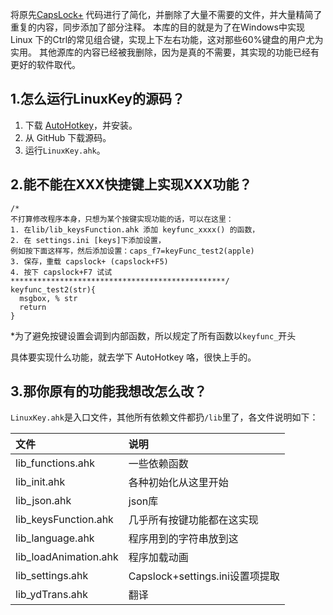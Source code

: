 将原先[CapsLock+](http://cjkis.me/capslock+/) 代码进行了简化，并删除了大量不需要的文件，并大量精简了重复的内容，同步添加了部分注释。
本库的目的就是为了在Windows中实现Linux 下的Ctrl的常见组合键，实现上下左右功能，这对那些60%键盘的用户尤为实用。
其他源库的内容已经被我删除，因为是真的不需要，其实现的功能已经有更好的软件取代。


## 1.怎么运行LinuxKey的源码？
1. 下载 [AutoHotkey](http://www.ahkscript.org/)，并安装。
2. 从 GitHub 下载源码。
3. 运行`LinuxKey.ahk`。

## 2.能不能在XXX快捷键上实现XXX功能？

```ahk
/*
不打算修改程序本身，只想为某个按键实现功能的话，可以在这里：
1. 在lib/lib_keysFunction.ahk 添加 keyfunc_xxxx() 的函数，
2. 在 settings.ini [keys]下添加设置，
例如按下面这样写，然后添加设置：caps_f7=keyFunc_test2(apple)
3. 保存，重载 capslock+ (capslock+F5)
4. 按下 capslock+F7 试试
************************************************/
keyfunc_test2(str){
  msgbox, % str
  return
}
```

*为了避免按键设置会调到内部函数，所以规定了所有函数以`keyfunc_`开头

具体要实现什么功能，就去学下 AutoHotkey 咯，很快上手的。

## 3.那你原有的功能我想改怎么改？
`LinuxKey.ahk`是入口文件，其他所有依赖文件都扔`/lib`里了，各文件说明如下：

|文件|说明|
|:---|:---|
|lib_functions.ahk|一些依赖函数|
|lib_init.ahk|各种初始化从这里开始|
|lib_json.ahk|json库|
|lib_keysFunction.ahk|几乎所有按键功能都在这实现|
|lib_language.ahk|程序用到的字符串放到这|
|lib_loadAnimation.ahk|程序加载动画|
|lib_settings.ahk|Capslock+settings.ini设置项提取|
|lib_ydTrans.ahk|翻译|


